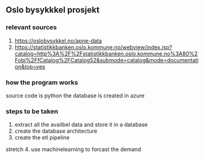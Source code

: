## Oslo bysykkkel prosjekt 

### relevant sources
1. https://oslobysykkel.no/apne-data
2. https://statistikkbanken.oslo.kommune.no/webview/index.jsp?catalog=http%3A%2F%2Fstatistikkbanken.oslo.kommune.no%3A80%2Fobj%2FfCatalog%2FCatalog52&submode=catalog&mode=documentation&top=yes

### how the program works
source code is python
the database is created in azure


### steps to be taken
1. extract all the availbel data and store it in a database
2. create the database architecture 
3. create the etl pipeline

stretch
4. use machinelearning to forcast the demand

